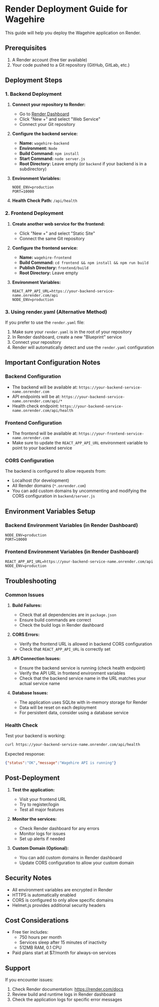 # Render Deployment Guide for Wagehire

This guide will help you deploy the Wagehire application on Render.

## Prerequisites

1. A Render account (free tier available)
2. Your code pushed to a Git repository (GitHub, GitLab, etc.)

## Deployment Steps

### 1. Backend Deployment

1. **Connect your repository to Render:**
   - Go to [Render Dashboard](https://dashboard.render.com)
   - Click "New +" and select "Web Service"
   - Connect your Git repository

2. **Configure the backend service:**
   - **Name:** `wagehire-backend`
   - **Environment:** `Node`
   - **Build Command:** `npm install`
   - **Start Command:** `node server.js`
   - **Root Directory:** Leave empty (or `backend` if your backend is in a subdirectory)

3. **Environment Variables:**
   ```
   NODE_ENV=production
   PORT=10000
   ```

4. **Health Check Path:** `/api/health`

### 2. Frontend Deployment

1. **Create another web service for the frontend:**
   - Click "New +" and select "Static Site"
   - Connect the same Git repository

2. **Configure the frontend service:**
   - **Name:** `wagehire-frontend`
   - **Build Command:** `cd frontend && npm install && npm run build`
   - **Publish Directory:** `frontend/build`
   - **Root Directory:** Leave empty

3. **Environment Variables:**
   ```
   REACT_APP_API_URL=https://your-backend-service-name.onrender.com/api
   NODE_ENV=production
   ```

### 3. Using render.yaml (Alternative Method)

If you prefer to use the `render.yaml` file:

1. Make sure your `render.yaml` is in the root of your repository
2. In Render dashboard, create a new "Blueprint" service
3. Connect your repository
4. Render will automatically detect and use the `render.yaml` configuration

## Important Configuration Notes

### Backend Configuration

- The backend will be available at: `https://your-backend-service-name.onrender.com`
- API endpoints will be at: `https://your-backend-service-name.onrender.com/api/*`
- Health check endpoint: `https://your-backend-service-name.onrender.com/api/health`

### Frontend Configuration

- The frontend will be available at: `https://your-frontend-service-name.onrender.com`
- Make sure to update the `REACT_APP_API_URL` environment variable to point to your backend service

### CORS Configuration

The backend is configured to allow requests from:
- Localhost (for development)
- All Render domains (`*.onrender.com`)
- You can add custom domains by uncommenting and modifying the CORS configuration in `backend/server.js`

## Environment Variables Setup

### Backend Environment Variables (in Render Dashboard)

```
NODE_ENV=production
PORT=10000
```

### Frontend Environment Variables (in Render Dashboard)

```
REACT_APP_API_URL=https://your-backend-service-name.onrender.com/api
NODE_ENV=production
```

## Troubleshooting

### Common Issues

1. **Build Failures:**
   - Check that all dependencies are in `package.json`
   - Ensure build commands are correct
   - Check the build logs in Render dashboard

2. **CORS Errors:**
   - Verify the frontend URL is allowed in backend CORS configuration
   - Check that `REACT_APP_API_URL` is correctly set

3. **API Connection Issues:**
   - Ensure the backend service is running (check health endpoint)
   - Verify the API URL in frontend environment variables
   - Check that the backend service name in the URL matches your actual service name

4. **Database Issues:**
   - The application uses SQLite with in-memory storage for Render
   - Data will be reset on each deployment
   - For persistent data, consider using a database service

### Health Check

Test your backend is working:
```bash
curl https://your-backend-service-name.onrender.com/api/health
```

Expected response:
```json
{"status":"OK","message":"Wagehire API is running"}
```

## Post-Deployment

1. **Test the application:**
   - Visit your frontend URL
   - Try to register/login
   - Test all major features

2. **Monitor the services:**
   - Check Render dashboard for any errors
   - Monitor logs for issues
   - Set up alerts if needed

3. **Custom Domain (Optional):**
   - You can add custom domains in Render dashboard
   - Update CORS configuration to allow your custom domain

## Security Notes

- All environment variables are encrypted in Render
- HTTPS is automatically enabled
- CORS is configured to only allow specific domains
- Helmet.js provides additional security headers

## Cost Considerations

- Free tier includes:
  - 750 hours per month
  - Services sleep after 15 minutes of inactivity
  - 512MB RAM, 0.1 CPU
- Paid plans start at $7/month for always-on services

## Support

If you encounter issues:
1. Check Render documentation: https://render.com/docs
2. Review build and runtime logs in Render dashboard
3. Check the application logs for specific error messages 